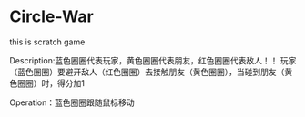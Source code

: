 # Circle-War
this is scratch game

Description:蓝色圈圈代表玩家，黄色圈圈代表朋友，红色圈圈代表敌人！！
玩家（蓝色圈圈）要避开敌人（红色圈圈）去接触朋友（黄色圈圈），当碰到朋友（黄色圈圈）时，得分加1

Operation：蓝色圈圈跟随鼠标移动
